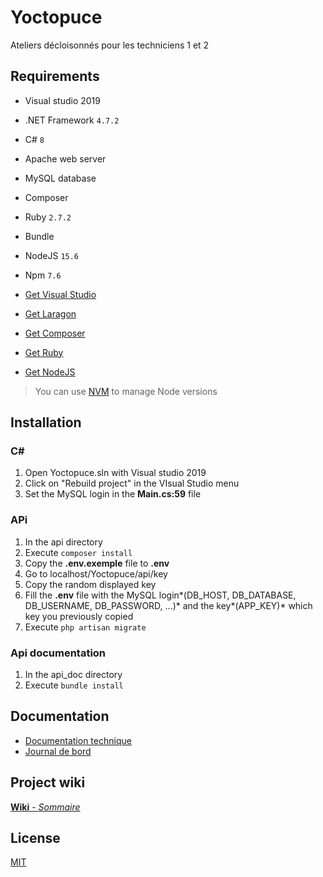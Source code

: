 # Yoctopuce

Ateliers décloisonnés pour les techniciens 1 et 2

## Requirements

* Visual studio 2019
* .NET Framework `4.7.2`
* C# `8`
* Apache web server
* MySQL database
* Composer
* Ruby `2.7.2`
* Bundle
* NodeJS `15.6`
* Npm `7.6`

* [Get Visual Studio](https://visualstudio.microsoft.com/fr/vs/)
* [Get Laragon](https://laragon.org/download/)
* [Get Composer](https://getcomposer.org/download/)
* [Get Ruby](https://www.ruby-lang.org/fr/downloads/)
* [Get NodeJS](https://nodejs.org/en/download/)

> You can use [NVM](https://github.com/nvm-sh/nvm) to manage Node versions

## Installation

### C#
1. Open Yoctopuce.sln with Visual studio 2019
2. Click on "Rebuild project" in the VIsual Studio menu
3. Set the MySQL login in the **Main.cs:59** file

### APi
1. In the api directory
2. Execute `composer install`
3. Copy the **.env.exemple** file to **.env**
4. Go to localhost/Yoctopuce/api/key
5. Copy the random displayed key
6. Fill the **.env** file with the MySQL login*(DB_HOST, DB_DATABASE, DB_USERNAME, DB_PASSWORD, ...)* and the key*(APP_KEY)* which key you previously copied
7. Execute `php artisan migrate`

### Api documentation
1. In the api_doc directory
2. Execute `bundle install`

## Documentation

* [Documentation technique](https://github.com/julesstahli/Yoctopuce/blob/master/documentation/documentation_technique.md)
* [Journal de bord](https://github.com/julesstahli/Yoctopuce/blob/master/documentation/journal_de_bord.md)

## Project wiki

[**Wiki** - *Sommaire*](https://github.com/julesstahli/Yoctopuce/wiki/Sommaire)

## License

[MIT](https://github.com/julesstahli/Yoctopuce/blob/master/LICENSE)

